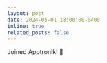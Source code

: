 ```yaml
---
layout: post
date: 2024-05-01 18:00:00-0400
inline: true
related_posts: false
---
```


Joined Apptronik! :robot: